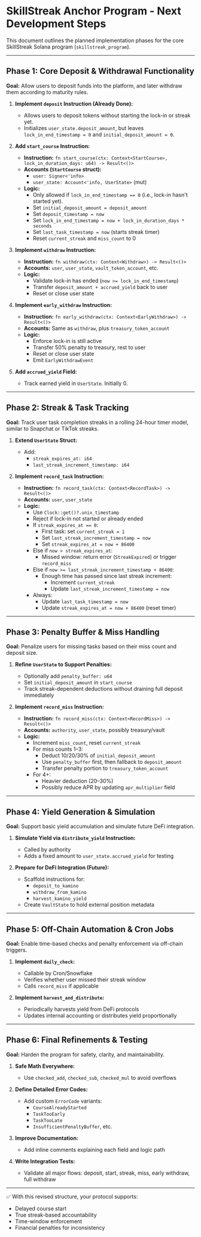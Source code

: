 # SkillStreak Anchor Program - Next Development Steps

This document outlines the planned implementation phases for the core SkillStreak Solana program (`skillstreak_program`).

---

## Phase 1: Core Deposit & Withdrawal Functionality

**Goal:** Allow users to deposit funds into the platform, and later withdraw them according to maturity rules.

1. **Implement `deposit` Instruction (Already Done):**
   * Allows users to deposit tokens without starting the lock-in or streak yet.
   * Initializes `user_state.deposit_amount`, but leaves `lock_in_end_timestamp = 0` and `initial_deposit_amount = 0`.

2. **Add `start_course` Instruction:**
   * **Instruction:** `fn start_course(ctx: Context<StartCourse>, lock_in_duration_days: u64) -> Result<()>`
   * **Accounts (`StartCourse` struct):**
     * `user: Signer<'info>`
     * `user_state: Account<'info, UserState>` (mut)
   * **Logic:**
     * Only allowed if `lock_in_end_timestamp == 0` (i.e., lock-in hasn't started yet).
     * Set `initial_deposit_amount = deposit_amount`
     * Set `deposit_timestamp = now`
     * Set `lock_in_end_timestamp = now + lock_in_duration_days * seconds`
     * Set `last_task_timestamp = now` (starts streak timer)
     * Reset `current_streak` and `miss_count` to 0

3. **Implement `withdraw` Instruction:**
   * **Instruction:** `fn withdraw(ctx: Context<Withdraw>) -> Result<()>`
   * **Accounts:** `user`, `user_state`, `vault_token_account`, etc.
   * **Logic:**
     * Validate lock-in has ended (`now >= lock_in_end_timestamp`)
     * Transfer `deposit_amount + accrued_yield` back to user
     * Reset or close user state

4. **Implement `early_withdraw` Instruction:**
   * **Instruction:** `fn early_withdraw(ctx: Context<EarlyWithdraw>) -> Result<()>`
   * **Accounts:** Same as `withdraw`, plus `treasury_token_account`
   * **Logic:**
     * Enforce lock-in is still active
     * Transfer 50% penalty to treasury, rest to user
     * Reset or close user state
     * Emit `EarlyWithdrawEvent`

5. **Add `accrued_yield` Field:**
   * Track earned yield in `UserState`. Initially 0.

---

## Phase 2: Streak & Task Tracking

**Goal:** Track user task completion streaks in a rolling 24-hour timer model, similar to Snapchat or TikTok streaks.

1. **Extend `UserState` Struct:**
   * Add:
     * `streak_expires_at: i64`
     * `last_streak_increment_timestamp: i64`

2. **Implement `record_task` Instruction:**
   * **Instruction:** `fn record_task(ctx: Context<RecordTask>) -> Result<()>`
   * **Accounts:** `user`, `user_state`
   * **Logic:**
     * Use `Clock::get()?.unix_timestamp`
     * Reject if lock-in not started or already ended
     * If `streak_expires_at == 0`:
       * First task: set `current_streak = 1`
       * Set `last_streak_increment_timestamp = now`
       * Set `streak_expires_at = now + 86400`
     * Else if `now > streak_expires_at`:
       * Missed window: return error (`StreakExpired`) or trigger `record_miss`
     * Else if `now >= last_streak_increment_timestamp + 86400`:
       * Enough time has passed since last streak increment:
         * Increment `current_streak`
         * Update `last_streak_increment_timestamp = now`
     * Always:
       * Update `last_task_timestamp = now`
       * Update `streak_expires_at = now + 86400` (reset timer)
---

## Phase 3: Penalty Buffer & Miss Handling

**Goal:** Penalize users for missing tasks based on their miss count and deposit size.

1. **Refine `UserState` to Support Penalties:**
   * Optionally add `penalty_buffer: u64`
   * Set `initial_deposit_amount` in `start_course`
   * Track streak-dependent deductions without draining full deposit immediately

2. **Implement `record_miss` Instruction:**
   * **Instruction:** `fn record_miss(ctx: Context<RecordMiss>) -> Result<()>`
   * **Accounts:** `authority`, `user_state`, possibly treasury/vault
   * **Logic:**
     * Increment `miss_count`, reset `current_streak`
     * For miss counts 1–3:
       * Deduct 10/20/30% of `initial_deposit_amount`
       * Use `penalty_buffer` first, then fallback to `deposit_amount`
       * Transfer penalty portion to `treasury_token_account`
     * For 4+:
       * Heavier deduction (20–30%)
       * Possibly reduce APR by updating `apr_multiplier` field

---

## Phase 4: Yield Generation & Simulation

**Goal:** Support basic yield accumulation and simulate future DeFi integration.

1. **Simulate Yield via `distribute_yield` Instruction:**
   * Called by authority
   * Adds a fixed amount to `user_state.accrued_yield` for testing

2. **Prepare for DeFi Integration (Future):**
   * Scaffold instructions for:
     * `deposit_to_kamino`
     * `withdraw_from_kamino`
     * `harvest_kamino_yield`
   * Create `VaultState` to hold external position metadata

---

## Phase 5: Off-Chain Automation & Cron Jobs

**Goal:** Enable time-based checks and penalty enforcement via off-chain triggers.

1. **Implement `daily_check`:**
   * Callable by Cron/Snowflake
   * Verifies whether user missed their streak window
   * Calls `record_miss` if applicable

2. **Implement `harvest_and_distribute`:**
   * Periodically harvests yield from DeFi protocols
   * Updates internal accounting or distributes yield proportionally

---

## Phase 6: Final Refinements & Testing

**Goal:** Harden the program for safety, clarity, and maintainability.

1. **Safe Math Everywhere:**
   * Use `checked_add`, `checked_sub`, `checked_mul` to avoid overflows

2. **Define Detailed Error Codes:**
   * Add custom `ErrorCode` variants:
     * `CourseAlreadyStarted`
     * `TaskTooEarly`
     * `TaskTooLate`
     * `InsufficientPenaltyBuffer`, etc.

3. **Improve Documentation:**
   * Add inline comments explaining each field and logic path

4. **Write Integration Tests:**
   * Validate all major flows: deposit, start, streak, miss, early withdraw, full withdraw

---

✅ With this revised structure, your protocol supports:
- Delayed course start
- True streak-based accountability
- Time-window enforcement
- Financial penalties for inconsistency
